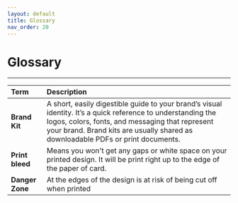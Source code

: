 ```yaml
---
layout: default
title: Glossary
nav_order: 20
---
```


# Glossary

---

|  Term      |   Description    |
| :----------| :----------------|
|**Brand Kit** | A short, easily digestible guide to your brand’s visual identity. It’s a quick reference to understanding the logos, colors, fonts, and messaging that represent your brand. Brand kits are usually shared as downloadable PDFs or print documents. |
|**Print bleed** | Means you won't get any gaps or white space on your printed design. It will be print right up to the edge of the paper of card.|
|**Danger Zone** | At the edges of the design is at risk of being cut off when printed|


